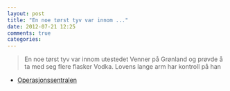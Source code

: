 ```yaml
---
layout: post
title: "En noe tørst tyv var innom ..."
date: 2012-07-21 12:25
comments: true
categories: 
---
```


> En noe tørst tyv var innom utestedet Venner på Grønland og prøvde å ta med seg flere flasker Vodka. Lovens lange arm har kontroll på han 
- [Operasjonssentralen](http://twitter.com/oslopolitiops/status/226759719262486528)
